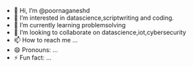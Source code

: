 - 👋 Hi, I’m @poornaganeshd
- 👀 I’m interested in datascience,scriptwriting and coding.
- 🌱 I’m currently learning problemsolving
- 💞️ I’m looking to collaborate on datascience,iot,cybersecurity
- 📫 How to reach me ...
- 😄 Pronouns: ...
- ⚡ Fun fact: ...

<!---
poornaganeshd/poornaganeshd is a ✨ special ✨ repository because its `README.md` (this file) appears on your GitHub profile.
You can click the Preview link to take a look at your changes.
--->
